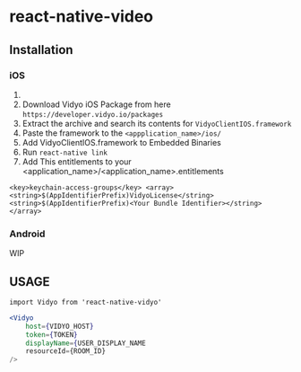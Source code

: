 # react-native-video


## Installation

### iOS

1.
2. Download Vidyo iOS Package from here `https://developer.vidyo.io/packages`
3. Extract the archive and search its contents for `VidyoClientIOS.framework`
4. Paste the framework to the `<appplication_name>/ios/`
5. Add VidyoClientIOS.framework to Embedded Binaries
6. Run `react-native link`
7. Add This entitlements to your <application_name>/<application_name>.entitlements

`
    <key>keychain-access-groups</key>
    <array>
        <string>$(AppIdentifierPrefix)VidyoLicense</string>
        <string>$(AppIdentifierPrefix)<Your Bundle Identifier></string>
    </array>
`


### Android

WIP



## USAGE

`import Vidyo from 'react-native-vidyo'`


```jsx
<Vidyo
    host={VIDYO_HOST}
    token={TOKEN}
    displayName={USER_DISPLAY_NAME
    resourceId={ROOM_ID}
/>
```